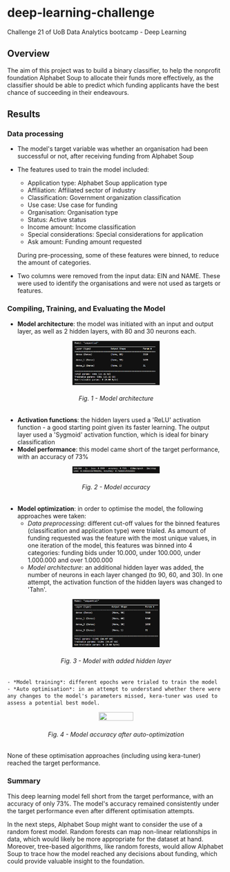 # deep-learning-challenge
Challenge 21 of UoB Data Analytics bootcamp - Deep Learning

## Overview
The aim of this project was to build a binary classifier, to help the nonprofit foundation Alphabet Soup to allocate their funds more effectively, as the classifier should be able to predict which funding applicants have the best chance of succeeding in their endeavours. 

## Results
### Data processing
- The model's target variable was whether an organisation had been successful or not, after receiving funding from Alphabet Soup 
- The features used to train the model included:
    - Application type: Alphabet Soup application type
    - Affiliation: Affiliated sector of industry
    - Classification: Government organization classification
    - Use case: Use case for funding
    - Organisation: Organisation type
    - Status: Active status
    - Income amount: Income classification
    - Special considerations: Special considerations for application
    - Ask amount: Funding amount requested

   During pre-processing, some of these features were binned, to reduce the amount of categories.

- Two columns were removed from the input data: EIN and NAME. These were used to identify the organisations and were not used as targets or features. 

### Compiling, Training, and Evaluating the Model
- **Model architecture**: the model was initiated with an input and output layer, as well as 2 hidden layers, with 80 and 30 neurons each. 

<p align="center">
  <img src = "https://github.com/catisf/deep-learning-challenge/blob/main/images/model1.png" height = "40%" width = "40%">
</p>
<h6 align="center">Fig. 1 -  Model architecture</h6>

- **Activation functions**: the hidden layers used a 'ReLU' activation function - a good starting point given its faster learning. The output layer used a 'Sygmoid' activation function, which is ideal for binary classification
- **Model performance**: this model came short of the target performance, with an accuracy of 73%

<p align="center">
  <img src = "https://github.com/catisf/deep-learning-challenge/blob/main/images/model1_acc.png" height = "40%" width = "40%">
</p>
<h6 align="center">Fig. 2 - Model accuracy</h6>


- **Model optimization**: in order to optimise the model, the following approaches were taken:
    - *Data preprocessing*: different cut-off values for the binned features (classification and application type) were trialed. As amount of funding requested was the feature with the most unique values, in one iteration of the model, this features was binned into 4 categories: funding bids under 10.000, under 100.000, under 1.000.000 and over 1.000.000
    - *Model architecture*: an additional hidden layer was added, the number of neurons in each layer changed (to 90, 60, and 30). In one attempt, the activation function of the hidden layers was changed to 'Tahn'.

<p align="center">
  <img src = "https://github.com/catisf/deep-learning-challenge/blob/main/images/model_optimisation.png" height = "40%" width = "40%">
</p>
<h6 align="center">Fig. 3 - Model with added hidden layer</h6>

    - *Model training*: different epochs were trialed to train the model
    - *Auto optimisation*: in an attempt to understand whether there were any changes to the model's parameters missed, kera-tuner was used to assess a potential best model. 

<p align="center">
  <img src = "https://github.com/catisf/deep-learning-challenge/blob/main/images/model_acc_auto_opt" height = "40%" width = "40%">
</p>
<h6 align="center">Fig. 4 - Model accuracy after auto-optimization</h6>


None of these optimisation approaches (including using kera-tuner) reached the target performance. 

### Summary
This deep learning model fell short from the target performance, with an accuracy of only 73%. The model's accuracy remained consistently under the target performance even after different optimisation attempts. 

In the next steps, Alphabet Soup might want to consider the use of a random forest model. Random forests can map non-linear relationships in data, which would likely be more appropriate for the dataset at hand. Moreover, tree-based algorithms, like random forests, would allow Alphabet Soup to trace how the model reached any decisions about funding, which could provide valuable insight to the foundation.

